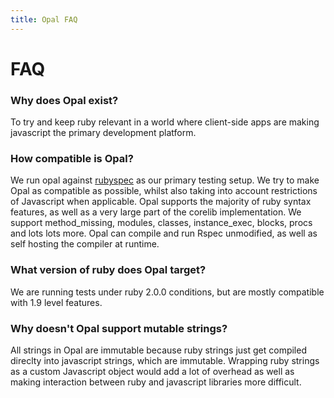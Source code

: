 ```yaml
---
title: Opal FAQ
---
```


# FAQ

### Why does Opal exist?

To try and keep ruby relevant in a world where client-side apps are making javascript the primary development platform.

### How compatible is Opal?

We run opal against [rubyspec](https://github.com/rubyspec/rubyspec) as our primary testing setup. We try to make Opal as compatible as possible, whilst also taking into account restrictions of Javascript when applicable. Opal supports the majority of ruby syntax features, as well as a very large part of the corelib implementation. We support method\_missing, modules, classes, instance\_exec, blocks, procs and lots lots more. Opal can compile and run Rspec unmodified, as well as self hosting the compiler at runtime.

### What version of ruby does Opal target?

We are running tests under ruby 2.0.0 conditions, but are mostly compatible with 1.9 level features.

### Why doesn't Opal support mutable strings?

All strings in Opal are immutable because ruby strings just get compiled direclty into javascript strings, which are immutable. Wrapping ruby strings as a custom Javascript object would add a lot of overhead as well as making interaction between ruby and javascript libraries more difficult.

